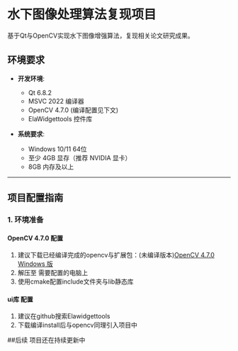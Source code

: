 # 水下图像处理算法复现项目

基于Qt与OpenCV实现水下图像增强算法，复现相关论文研究成果。

## 环境要求

- **开发环境**: 
  - Qt 6.8.2
  - MSVC 2022 编译器
  - OpenCV 4.7.0 (编译配置见下文)
  - ElaWidgettools 控件库

- **系统要求**:
  - Windows 10/11 64位
  - 至少 4GB 显存（推荐 NVIDIA 显卡）
  - 8GB 内存及以上

---

## 项目配置指南

### 1. 环境准备

#### OpenCV 4.7.0 配置
1. 建议下载已经编译完成的opencv与扩展包：(未编译版本)[OpenCV 4.7.0 Windows 版](https://opencv.org/releases/)
2. 解压至 需要配置的电脑上
3. 使用cmake配置include文件夹与lib静态库
#### ui库 配置
1. 建议在github搜索Elawidgettools
2. 下载编译install后与opencv同理引入项目中



##后续
项目还在持续更新中
